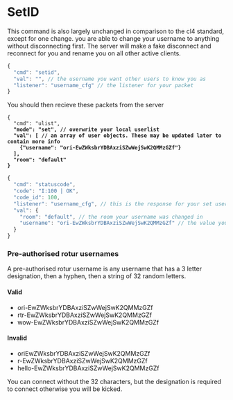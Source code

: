 # SetID

This command is also largely unchanged in comparison to the cl4 standard, except for one change. you are able to change your username to anything without disconnecting first. The server will make a fake disconnect and reconnect for you and rename you on all other active clients.

```javascript
{
  "cmd": "setid",
  "val": "", // the username you want other users to know you as
  "listener": "username_cfg" // the listener for your packet
}
```

You should then recieve these packets from the server

<pre class="language-javascript"><code class="lang-javascript">{
  "cmd": "ulist",
<strong>  "mode": "set", // overwrite your local userlist
</strong><strong>  "val": [ // an array of user objects. These may be updated later to contain more info
</strong><strong>    {"username": "ori-EwZWksbrYDBAxziSZwWejSwK2QMMzGZf"}
</strong><strong>  ],
</strong><strong>  "room": "default"
</strong><strong>}
</strong></code></pre>

```javascript
{
  "cmd": "statuscode",
  "code": "I:100 | OK", 
  "code_id": 100, 
  "listener": "username_cfg", // this is the response for your set username packet
  "val": {
    "room": "default", // the room your username was changed in
    "username": "ori-EwZWksbrYDBAxziSZwWejSwK2QMMzGZf" // the value your username is set to
  }
}
```

### Pre-authorised rotur usernames

A pre-authorised rotur username is any username that has a 3 letter designation, then a hyphen, then a string of 32 random letters.

#### Valid

* ori-EwZWksbrYDBAxziSZwWejSwK2QMMzGZf
* rtr-EwZWksbrYDBAxziSZwWejSwK2QMMzGZf
* wow-EwZWksbrYDBAxziSZwWejSwK2QMMzGZf

#### Invalid

* oriEwZWksbrYDBAxziSZwWejSwK2QMMzGZf
* r-EwZWksbrYDBAxziSZwWejSwK2QMMzGZf
* hello-EwZWksbrYDBAxziSZwWejSwK2QMMzGZf

You can connect without the 32 characters, but the designation is required to connect otherwise you will be kicked.
